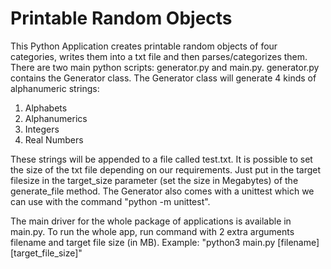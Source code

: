 # Printable Random Objects

This Python Application creates printable random objects of four categories, writes them into a txt file and then parses/categorizes them.
There are two main python scripts: generator.py and main.py. generator.py contains the Generator class.
The Generator class will generate 4 kinds of alphanumeric strings:

1. Alphabets
2. Alphanumerics
3. Integers
4. Real Numbers

These strings will be appended to a file called test.txt. It is possible to set the size of the txt file depending on our requirements. Just put in the target filesize in the target_size parameter (set the size in Megabytes) of the generate_file method.
The Generator also comes with a unittest which we can use with the command "python -m unittest".

The main driver for the whole package of applications is available in main.py. To run the whole app, run command with 2 extra arguments filename and target file size (in MB). Example: "python3 main.py [filename][target_file_size]"

